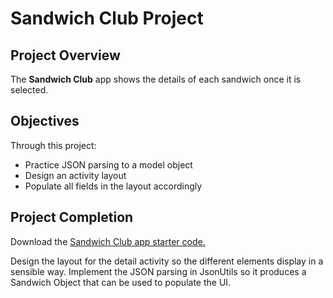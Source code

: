 # Sandwich Club Project

## Project Overview

The **Sandwich Club** app shows the details of each sandwich once it is selected.

## Objectives
Through this project:
- Practice JSON parsing to a model object
- Design an activity layout
- Populate all fields in the layout accordingly

## Project Completion

Download the [Sandwich Club app starter code.](https://github.com/udacity/sandwich-club-starter-code)

Design the layout for the detail activity so the different elements
display in a sensible way. Implement the JSON parsing in JsonUtils so it
produces a Sandwich Object that can be used to populate the UI.
